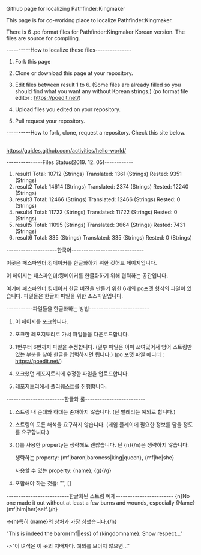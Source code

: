 Github page for localizing Pathfinder:Kingmaker 

This page is for co-working place to localize Pathfinder:Kingmaker. 

There is 6 .po format files for Pathfinder:Kingmaker Korean version. The files are source for compiling. 


----------How to localize these files---------------
1. Fork this page

2. Clone or download this page at your repository.

3. Edit files between result 1 to 6. (Some files are already filled so you should find what you want any without Korean strings.) 
   (po format file editor : https://poedit.net/)

4. Upload files you edited on your repository.

5. Pull request your repository.

----------How to fork, clone, request a repository.
Check this site below.

<br/>https://guides.github.com/activities/hello-world/


---------------Files Status(2019. 12. 05)------------
1. result1 
  Total: 10712 (Strings)
  Translated: 1361 (Strings) 
  Rested: 9351 (Strings)
2. result2
  Total: 14614 (Strings)
  Translated: 2374 (Strings)
  Rested: 12240 (Strings)
3. result3
  Total: 12466 (Strings)
  Translated: 12466 (Strings)
  Rested: 0 (Strings)
4. result4
  Total: 11722 (Strings)
  Translated: 11722 (Strings)
  Rested: 0 (Strings)
5. result5
  Total: 11095 (Strings)
  Translated: 3664 (Strings)
  Rested: 7431 (Strings)
6. result6
  Total: 335 (Strings)
  Translated: 335 (Strings)
  Rested: 0 (Strings)

---------------------한국어------------------------------

이곳은 패스파인더:킹메이커를 한글화하기 위한 깃허브 페이지입니다.

이 페이지는 패스파인더:킹메이커를 한글화하기 위해 협력하는 공간입니다.

여기에 패스파인더:킹메이커 한글 버전을 만들기 위한 6개의 po포멧 형식의 파일이 있습니다. 파일들은 한글화 파일을 위한 소스파일입니다.

-----------파일들을 한글화하는 방법-------------------------
1. 이 페이지를 포크합니다.

2. 포크한 레포지토리로 가서 파일들을 다운로드합니다.

3. 1번부터 6번까지 파일을 수정합니다. (일부 파일은 이미 쓰여있어서 영어 스트링만 있는 부분을 찾아 한글을 입력하시면 됩니다.)
   (po 포맷 파일 에디터 : https://poedit.net/)
   
4. 포크했던 레포지토리에 수정한 파일을 업로드합니다.

5. 레포지토리에서 풀리퀘스트를 진행합니다.

------------------------한글화 룰-------------------------
1. 스트링 내 존대와 하대는 존재하지 않습니다. (단 발레리는 예외로 합니다.)

2. 스트링의 모든 해석을 요구하지 않습니다. (게임 플레이에 필요한 정보를 담을 정도를 요구합니다.)

3. {}를 사용한 property는 생략해도 괜찮습니다. 단 {n}{/n}은 생략하지 않습니다.

   생략하는 property:
   {mf|baron|baroness|king|queen}, {mf|he|she}
   
   사용할 수 있는 property:
   {name}, {g}{/g}
   
4.  포함해야 하는 것들:
    \"\", []    
    
--------------------------한글화된 스트링 예제------------------------
{n}No one made it out without at least a few burns and wounds, especially {Name} {mf|him|her}self.{/n}

->{n}특히 {name}의 상처가 가장 심했습니다.{/n}

\"This is indeed the baron{mf||ess} of {kingdomname}. Show respect...\"

->\"이 녀석은 이 곳의 지배자다. 예의를 보이지 않으면...\"
